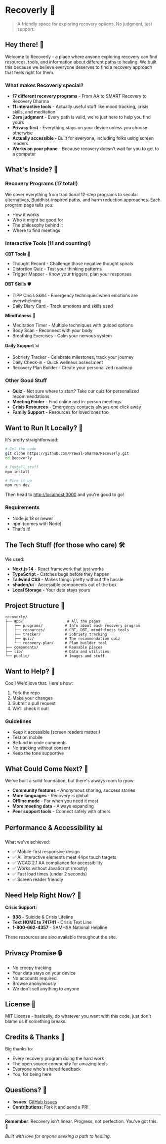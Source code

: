 # Recoverly 💙

> A friendly space for exploring recovery options. No judgment, just support.

## Hey there! 👋

Welcome to Recoverly - a place where anyone exploring recovery can find resources, tools, and information about different paths to healing. We built this because we believe everyone deserves to find a recovery approach that feels right for them.

### What makes Recoverly special?

- **17 different recovery programs** - From AA to SMART Recovery to Recovery Dharma
- **11 interactive tools** - Actually useful stuff like mood tracking, crisis skills, and meditation
- **Zero judgment** - Every path is valid, we're just here to help you find yours
- **Privacy first** - Everything stays on your device unless you choose otherwise
- **Actually accessible** - Built for everyone, including folks using screen readers
- **Works on your phone** - Because recovery doesn't wait for you to get to a computer

## What's Inside? 🎯

### Recovery Programs (17 total!)
We cover everything from traditional 12-step programs to secular alternatives, Buddhist-inspired paths, and harm reduction approaches. Each program page tells you:
- How it works
- Who it might be good for
- The philosophy behind it
- Where to find meetings

### Interactive Tools (11 and counting!)

**CBT Tools** 🧠
- Thought Record - Challenge those negative thought spirals
- Distortion Quiz - Test your thinking patterns
- Trigger Mapper - Know your triggers, plan your responses

**DBT Skills** 🛡️
- TIPP Crisis Skills - Emergency techniques when emotions are overwhelming
- Daily Diary Card - Track emotions and skills used

**Mindfulness** 🧘
- Meditation Timer - Multiple techniques with guided options
- Body Scan - Reconnect with your body
- Breathing Exercises - Calm your nervous system

**Daily Support** 📊
- Sobriety Tracker - Celebrate milestones, track your journey
- Daily Check-in - Quick wellness assessment
- Recovery Plan Builder - Create your personalized roadmap

### Other Good Stuff
- **Quiz** - Not sure where to start? Take our quiz for personalized recommendations
- **Meeting Finder** - Find online and in-person meetings
- **Crisis Resources** - Emergency contacts always one click away
- **Family Support** - Resources for loved ones too

## Want to Run It Locally? 🚀

It's pretty straightforward:

```bash
# Get the code
git clone https://github.com/Prawal-Sharma/Recoverly.git
cd Recoverly

# Install stuff
npm install

# Fire it up
npm run dev
```

Then head to [http://localhost:3000](http://localhost:3000) and you're good to go!

### Requirements
- Node.js 18 or newer
- npm (comes with Node)
- That's it!

## The Tech Stuff (for those who care) 🛠

We used:
- **Next.js 14** - React framework that just works
- **TypeScript** - Catches bugs before they happen
- **Tailwind CSS** - Makes things pretty without the hassle
- **shadcn/ui** - Accessible components out of the box
- **Local Storage** - Your data stays yours

## Project Structure 📁

```
recoverly/
├── app/                    # All the pages
│   ├── programs/          # Info about each recovery program
│   ├── resources/         # CBT, DBT, mindfulness tools
│   ├── tracker/           # Sobriety tracking
│   ├── quiz/              # The recommendation quiz
│   └── recovery-plan/     # Plan builder tool
├── components/            # Reusable pieces
├── lib/                   # Data and utilities
└── public/                # Images and stuff
```

## Want to Help? 🤝

Cool! We'd love that. Here's how:

1. Fork the repo
2. Make your changes
3. Submit a pull request
4. We'll check it out!

### Guidelines
- Keep it accessible (screen readers matter!)
- Test on mobile
- Be kind in code comments
- No tracking without consent
- Keep the tone supportive

## What Could Come Next? 🔮

We've built a solid foundation, but there's always room to grow:

- **Community features** - Anonymous sharing, success stories
- **More languages** - Recovery is global
- **Offline mode** - For when you need it most
- **More meeting data** - Always expanding
- **Peer support tools** - Connect safely with others

## Performance & Accessibility 📊

What we've achieved:
- ✅ Mobile-first responsive design
- ✅ All interactive elements meet 44px touch targets
- ✅ WCAG 2.1 AA compliance for accessibility
- ✅ Works without JavaScript (mostly)
- ✅ Fast load times (under 2 seconds)
- ✅ Screen reader friendly

## Need Help Right Now? 🚨

**Crisis Support:**
- **988** - Suicide & Crisis Lifeline
- **Text HOME to 741741** - Crisis Text Line
- **1-800-662-4357** - SAMHSA National Helpline

These resources are also available throughout the site.

## Privacy Promise 🔒

- No creepy tracking
- Your data stays on your device
- No accounts required
- Browse anonymously
- We don't sell anything to anyone

## License 📝

MIT License - basically, do whatever you want with this code, just don't blame us if something breaks.

## Credits & Thanks 🙏

Big thanks to:
- Every recovery program doing the hard work
- The open source community for amazing tools
- Everyone who's shared feedback
- You, for being here

## Questions? 💬

- **Issues**: [GitHub Issues](https://github.com/Prawal-Sharma/Recoverly/issues)
- **Contributions**: Fork it and send a PR!

---

**Remember**: Recovery isn't linear. Progress, not perfection. You've got this. 💙

*Built with love for anyone seeking a path to healing.*